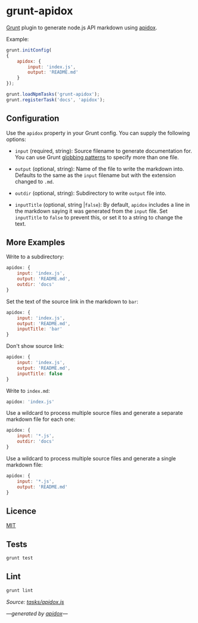 # grunt-apidox

[Grunt](http://gruntjs.com/) plugin to generate node.js API markdown using [apidox](https://github.com/codeactual/apidox).

Example:

```javascript
grunt.initConfig(
{
    apidox: {
        input: 'index.js',
        output: 'README.md'
    }
});

grunt.loadNpmTasks('grunt-apidox');
grunt.registerTask('docs', 'apidox');
```

## Configuration

Use the `apidox` property in your Grunt config. You can supply the following options:

- `input` (required, string): Source filename to generate documentation for. You can use Grunt [globbing patterns](http://gruntjs.com/api/grunt.file#globbing-patterns) to specify more than one file.

- `output` (optional, string): Name of the file to write the markdown into. Defaults to the same as the `input` filename but with the extension changed to `.md`.

- `outdir` (optional, string): Subdirectory to write `output` file into.

- `inputTitle` (optional, string |`false`): By default, `apidox` includes a line in the markdown saying it was generated from the `input` file. Set `inputTitle` to `false` to prevent this, or set it to a string to change the text.

## More Examples

Write to a subdirectory:

```javascript
apidox: {
    input: 'index.js',
    output: 'README.md',
    outdir: 'docs'
}
```

Set the text of the source link in the markdown to `bar`:

```javascript
apidox: {
    input: 'index.js',
    output: 'README.md',
    inputTitle: 'bar'
}
```

Don't show source link:

```javascript
apidox: {
    input: 'index.js',
    output: 'README.md',
    inputTitle: false
}
```

Write to `index.md`:

```javascript
apidox: 'index.js'
```

Use a wildcard to process multiple source files and generate a separate markdown file for each one:

```javascript
apidox: {
    input: '*.js',
    outdir: 'docs'
}
```

Use a wildcard to process multiple source files and generate a single markdown file:

```javascript
apidox: {
    input: '*.js',
    output: 'README.md'
}
```

## Licence

[MIT](LICENCE)

## Tests

```javascript
grunt test
```

## Lint

```javascript
grunt lint
```

_Source: [tasks/apidox.js](tasks/apidox.js)_

<a name="tableofcontents"></a>


_&mdash;generated by [apidox](https://github.com/codeactual/apidox)&mdash;_
